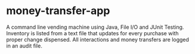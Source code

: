 # money-transfer-app

A command line vending machine using Java, File I/O and JUnit Testing. Inventory is listed from a text file that updates for every purchase with proper change dispensed. All interactions and money transfers are logged in an audit file.

